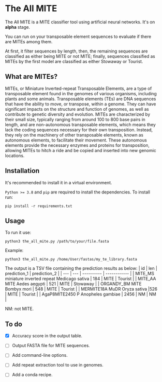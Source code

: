 # The All MITE

The All MITE is a MITE classifier tool using artificial neural networks.
It's on **alpha** stage.

You can run on your transposable element sequences to evaluate if there are MITEs among them.

At first, it filter sequences by length, then, the remaining sequences are classified as either being MITE or not MITE; finally, sequences classified as MITEs by the first model are classified as either Stowaway or Tourist.

## What are MITEs?

MITEs, or Miniature Inverted-repeat Transposable Elements, are a type of transposable element found in the genomes of various organisms, including plants and some animals. Transposable elements (TEs) are DNA sequences that have the ability to move, or transpose, within a genome. They can have significant impacts on the structure and function of genomes, as well as contribute to genetic diversity and evolution.
MITEs are characterized by their small size, typically ranging from around 100 to 800 base pairs in length, and are non-autonomous transposable elements, which means they lack the coding sequences necessary for their own transposition. Instead, they rely on the machinery of other transposable elements, known as autonomous elements, to facilitate their movement. These autonomous elements provide the necessary enzymes and proteins for transposition, allowing MITEs to hitch a ride and be copied and inserted into new genomic locations.

## Installation

It's recommended to install it in a virtual environment.

`Python >= 3.8` and `pip` are required to install the dependencies. To install run:

`pip install -r requirements.txt`

## Usage

To run it use:

`python3 the_all_mite.py /path/to/your/file.fasta`

Example: 

`python3 the_all_mite.py /home/User/fastas/my_te_library.fasta`

The output is a TSV file containing the prediction results as below:
| id | len | prediction_1 | prediction_2 |
| --- | --- | ---------- | ------------ |
| MITE_MS    miniature inverted repeat   Medicago sativa | 184 | MITE | Tourist |
| MITE_AA    MITE    Aedes aegypti | 521 | MITE | Stowaway |
| ORGANDY_BM MITE    Bombyx mori | 548 | MITE | Tourist |
| MERMITE18A MuDR    Oryza sativa   |526 | MITE | Tourist |
| AgaP8MITE2450  P   Anopheles gambiae | 2456 | NM | NM |

NM: not MITE.

## To do

- [x] Accuracy score in the output table.
- [ ] Output FASTA file for MITE sequences.
- [ ] Add command-line options.
- [ ] Add repeat extraction tool to use in genomes.
- [ ] Add a conda recipe.

